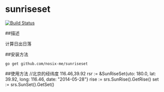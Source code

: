 sunriseset
========
[![Build Status](https://drone.io/github.com/widuu/goini/status.png)](https://drone.io/github.com/nosix-me/sunriseid/1)

##描述

计算日出日落

##安装方法
	
	go get github.com/nosix-me/sunriseset

##使用方法
    //北京的经纬度 116.46,39.92
    rsr := &SunRiseSet{uto: 180.0, lat: 39.92, long: 116.46, date: "2014-05-28"}
    rise := srs.SunRise().GetRise()
    set := srs.SunSet().GetSet()



	
